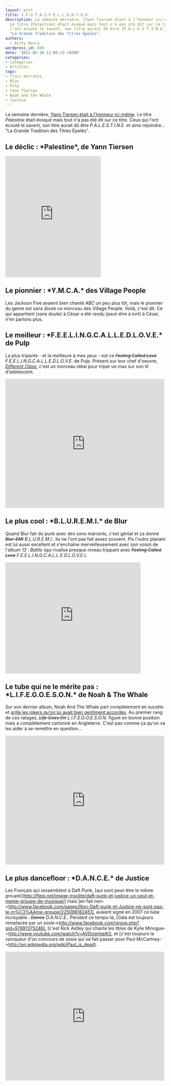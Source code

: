```yaml
---
layout: post
title: I.P.U.T.A.S.P.E.L.L.O.N.Y.O.U.
description: La semaine dernière, [Yann Tiersen était à l'honneur ici-même](837).
  Le titre {Palestine} était évoqué mais tout n'a pas été dit sur ce titre. Ceux qui
  l'ont écouté le savent, son titre aurait dû être {P.A.L.E.S.T.I.N.E.} et ainsi rejoindre...
  "La Grande Tradition des Titres Épelés".
authors:
  - Dirty Henry
wordpress_id: 840
date: '2011-05-10 11:00:13 +0200'
categories:
- Catégories
- Artistes
tags:
- Trucs marrants
- Blur
- Pulp
- Yann Tiersen
- Noah and the Whale
- Justice
---
```

La semaine dernière, [Yann Tiersen était à l'honneur ici-même](837). Le titre *Palestine* était évoqué mais tout n'a pas été dit sur ce titre. Ceux qui l'ont écouté le savent, son titre aurait dû être *P.A.L.E.S.T.I.N.E.* et ainsi rejoindre... "La Grande Tradition des Titres Épelés".

<h2>Le déclic : *Palestine*, de Yann Tiersen</h2>

<iframe src="https://embed.spotify.com/?uri=spotify%3Atrack%3A55iR5M6dCzu4HYpMfJJ7hw" width="300" height="380" frameborder="0" allowtransparency="true"></iframe>

<h2>Le pionnier : *Y.M.C.A.* des Village People</h2>

Les Jackson Five avaient bien chanté *ABC* un peu plus tôt, mais le pionnier du genre est sans doute ce morceau des Village People. Voilà, c'est dit. Ce qui appartient (sans doute) à César a été rendu (peut-être à tort) à César, n'en parlons plus.

<h2>Le meilleur : *F.E.E.L.I.N.G.C.A.L.L.E.D.L.O.V.E.* de Pulp</h2>

La plus tripante - et la meilleure à mes yeux - est ce <strike>*Feeling Called Love*</strike> *F.E.E.L.I.N.G.C.A.L.L.E.D.L.O.V.E.* de Pulp. Présent sur leur chef d'oeuvre, [*Different Class*](852), c'est un morceau idéal pour triper un max sur son lit d'adolescent.

<iframe width="500" height="405" src="http://www.youtube.com/embed/1Qxn7DLcNwQ?rel=0" frameborder="0" allowfullscreen></iframe>

<h2>Le plus cool : *B.L.U.R.E.M.I.* de Blur</h2>

Quand Blur fait du punk avec des sons marrants, c'est génial et ça donne <strike>*Blur-EMI*</strike> *B.L.U.R.E.M.I.*. Ils ne l'ont pas fait assez souvent. Pis l'outro planant est lui aussi excellent et s'enchaîne merveilleusement avec son voisin de l'album *13* : *Battle* (qui rivalise presque niveau trippant avec <strike>*Feeling Called Love*</strike> *F.E.E.L.I.N.G.C.A.L.L.E.D.L.O.V.E.*).

<iframe width="425" height="349" src="http://www.youtube.com/embed/8qq4327hb7E?rel=0" frameborder="0" allowfullscreen></iframe>

<h2>Le tube qui ne le mérite pas : *L.I.F.E.G.O.E.S.O.N.* de Noah & The Whale</h2>

Sur son dernier album, Noah And The Whale part complètement en sucette et [grille les jokers qu'on lui avait bien gentiment accordés](540). Au premier rang de ces ratages, <strike>*Life Goes On*</strike> *L.I.F.E.G.O.E.S.O.N.* figure en bonne position mais a complètement cartonné en Angleterre. C'est pas comme ça qu'on va les aider à se remettre en question...

<iframe width="500" height="405" src="http://www.youtube.com/embed/Y8XuMDi-wIk?rel=0" frameborder="0" allowfullscreen></iframe>

<h2>Le plus dancefloor : *D.A.N.C.E.* de Justice</h2>

Les Français qui ressemblent à Daft Punk, [qui sont peut-être le même groupe](http://flepi.net/image-insolite/daft-punk-et-justice-un-seul-et-meme-groupe-de-musique/] mais [en fait non->http://www.facebook.com/pages/Non-Daft-punk-et-Justice-ne-sont-pas-le-m%C3%AAme-groupe/225096182451], avaient signé en 2007 ce tube incroyable : <strike>*Dance*</strike> *D.A.N.C.E.*. Pendant ce temps-là, [Gala est toujours remplacée par un sosie->http://www.facebook.com/group.php?gid=97891375246], [c'est Rick Astley qui chante les titres de Kylie Minogue->http://www.youtube.com/watch?v=AVDogmtajKI], et [c'est toujours le vainqueur d'un concours de sosie qui se fait passer pour Paul McCartney->http://en.wikipedia.org/wiki/Paul_is_dead).

<iframe width="500" height="405" src="http://www.youtube.com/embed/sy1dYFGkPUE?rel=0" frameborder="0" allowfullscreen></iframe>
